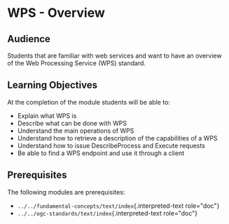 # WPS - Overview

## Audience

Students that are familiar with web services and want to have an
overview of the Web Processing Service (WPS) standard.

## Learning Objectives

At the completion of the module students will be able to:

-   Explain what WPS is
-   Describe what can be done with WPS
-   Understand the main operations of WPS
-   Understand how to retrieve a description of the capabilities of a
    WPS
-   Understand how to issue DescribeProcess and Execute requests
-   Be able to find a WPS endpoint and use it through a client

## Prerequisites

The following modules are prerequisites:

-   `../../fundamental-concepts/text/index`{.interpreted-text
    role="doc"}
-   `../../ogc-standards/text/index`{.interpreted-text role="doc"}
